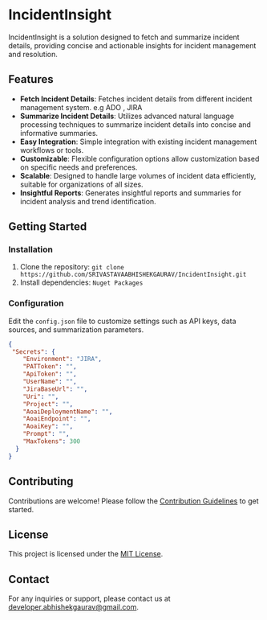 # IncidentInsight

IncidentInsight is a solution designed to fetch and summarize incident details, providing concise and actionable insights for incident management and resolution.

## Features

- **Fetch Incident Details**: Fetches incident details from different incident management system. e.g ADO , JIRA
- **Summarize Incident Details**: Utilizes advanced natural language processing techniques to summarize incident details into concise and informative summaries.
- **Easy Integration**: Simple integration with existing incident management workflows or tools.
- **Customizable**: Flexible configuration options allow customization based on specific needs and preferences.
- **Scalable**: Designed to handle large volumes of incident data efficiently, suitable for organizations of all sizes.
- **Insightful Reports**: Generates insightful reports and summaries for incident analysis and trend identification.

## Getting Started

### Installation

1. Clone the repository: `git clone https://github.com/SRIVASTAVAABHISHEKGAURAV/IncidentInsight.git`
2. Install dependencies: `Nuget Packages`

### Configuration

Edit the `config.json` file to customize settings such as API keys, data sources, and summarization parameters.

```json
{
 "Secrets": {
    "Environment": "JIRA",
    "PATToken": "",
    "ApiToken": "",
    "UserName": "",
    "JiraBaseUrl": "",
    "Uri": "",
    "Project": "",
    "AoaiDeploymentName": "",
    "AoaiEndpoint": "",
    "AoaiKey": "",
    "Prompt": "",
    "MaxTokens": 300
  }
}
```

## Contributing

Contributions are welcome! Please follow the [Contribution Guidelines](CONTRIBUTING.md) to get started.

## License

This project is licensed under the [MIT License](LICENSE).

## Contact

For any inquiries or support, please contact us at developer.abhishekgaurav@gmail.com.
